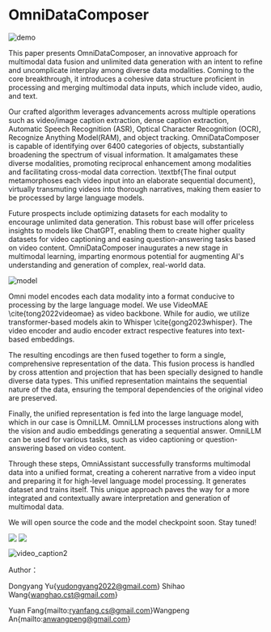 # OmniDataComposer

![demo](https://github.com/shajiayu1/OmniDataComposer/assets/34560407/a693cc4c-db91-47c6-920f-e1fcaabfd459)

This paper presents OmniDataComposer, an innovative approach for multimodal data fusion and unlimited data generation with an intent to refine and uncomplicate interplay among diverse data modalities. Coming to the core breakthrough, it introduces a cohesive data structure proficient in processing and merging multimodal data inputs, which include video, audio, and text.

Our crafted algorithm leverages advancements across multiple operations such as video/image caption extraction, dense caption extraction, Automatic Speech Recognition (ASR), Optical Character Recognition (OCR), Recognize Anything Model(RAM), and object tracking. OmniDataComposer is capable of identifying over 6400 categories of objects, substantially broadening the spectrum of visual information. It amalgamates these diverse modalities, promoting reciprocal enhancement among modalities and facilitating cross-modal data correction. \textbf{The final output metamorphoses each video input into an elaborate sequential document}, virtually transmuting videos into thorough narratives, making them easier to be processed by large language models.

Future prospects include optimizing datasets for each modality to encourage unlimited data generation. This robust base will offer priceless insights to models like ChatGPT, enabling them to create higher quality datasets for video captioning and easing question-answering tasks based on video content. OmniDataComposer inaugurates a new stage in multimodal learning, imparting enormous potential for augmenting AI's understanding and generation of complex, real-world data.


![model](https://github.com/shajiayu1/OmniDataComposer/assets/34560407/ca49734a-e39f-4a82-955c-fe982e880155)


Omni model encodes each data modality into a format conducive to processing by the large language model. We use VideoMAE \cite{tong2022videomae} as video backbone. While for audio, we utilize transformer-based models akin to Whisper \cite{gong2023whisper}. The video encoder and audio encoder extract respective features into text-based embeddings.

The resulting encodings are then fused together to form a single, comprehensive representation of the data. This fusion process is handled by cross attention and projection that has been specially designed to handle diverse data types. This unified representation maintains the sequential nature of the data, ensuring the temporal dependencies of the original video are preserved.

Finally, the unified representation is fed into the large language model, which in our case is OmniLLM. OmniLLM processes instructions along with the vision and audio embeddings generating a sequential answer. OmniLLM can be used for various tasks, such as video captioning or question-answering based on video content. 

Through these steps, OmniAssistant successfully transforms multimodal data into a unified format, creating a coherent narrative from a video input and preparing it for high-level language model processing. It generates dataset and trains itself. This unique approach paves the way for a more integrated and contextually aware interpretation and generation of multimodal data.

We will open source the code and the model checkpoint soon. Stay tuned!

<div style='display:flex; gap: 0.25rem; '>
<a href='https://74a187d8ee4facdf2a.gradio.live'><img src='https://img.shields.io/badge/gradio-Demo-blue'></a>
<a href='https://arxiv.org/abs/2308.04126'><img src='https://img.shields.io/badge/paper-PDF-green'></a>
</div>


![video_caption2](https://github.com/shajiayu1/OmniDataComposer/assets/34560407/3f6515f1-7775-4eb3-8a8e-579ea9b8bf29)


Author：

Dongyang Yu{yudongyang2022@gmail.com} Shihao Wang{wanghao.cst@gmail.com}

Yuan Fang{mailto:ryanfang.cs@gmail.com}Wangpeng An{mailto:anwangpeng@gmail.com}





